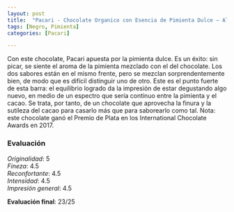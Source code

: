 ```yaml
---
layout: post
title:  "Pacari - Chocolate Organico con Esencia de Pimienta Dulce – Allspice - 60% Cacao"
tags: [Negro, Pimienta] 
categories: [Pacari]

---
```


Con este chocolate, Pacari apuesta por la pimienta dulce. Es un éxito: sin picar, se siente el aroma de la pimienta mezclado con el del chocolate. Los dos sabores están en el mismo frente, pero se mezclan sorprendentemente bien, de modo que es difícil distinguir uno de otro. Este es el punto fuerte de esta barra: el equilibrio logrado da la impresión de estar degustando algo nuevo, en medio de un espectro que sería continuo entre la pimienta y el cacao.
Se trata, por tanto, de un chocolate que aprovecha la finura y la sutileza del cacao para casarlo más que para saborearlo como tal. 
Nota: este chocolate ganó el Premio de Plata en los International Chocolate Awards en 2017.

### Evaluación

_Originalidad_: 5  
_Fineza_: 4.5  
_Reconfortante_: 4.5  
_Intensidad_: 4.5  
_Impresión general_: 4.5

**Evaluación final**: 23/25

